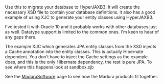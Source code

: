 Use this to migrate your database to HyperJAXB3. It will create the necessary XSD file to contain your database definitions. It also has a good example of using XJC to generate your entity classes using HyperJAXB3.

I've tested it with Oracle 10 and it probably works with other databases just as well. Datatype support is limited to the common ones. I'm keen to hear of any gaps there.

The example XJC which generates JPA entity classes from the XSD injects a Cache annotation into the entity classes. This is actually Hibernate dependent. You don't have to inject the Cache settings as the example does, and this is the only Hibernate dependency, the rest is pure JPA. To see where this happens look at sandbox.xjb

See the [MaduraSoftware](https://sites.google.com/site/madurasoftware/home) page to see how the Madura products fit together.